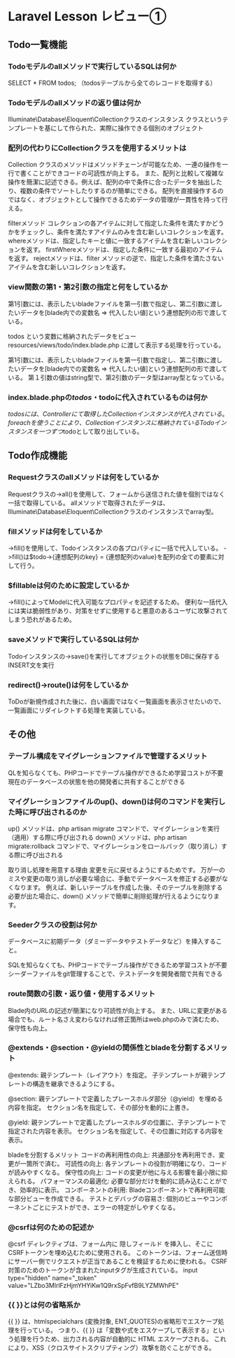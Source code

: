 # Laravel Lesson レビュー①

## Todo一覧機能

### Todoモデルのallメソッドで実行しているSQLは何か
SELECT * FROM todos;
（todosテーブルから全てのレコードを取得する）

### Todoモデルのallメソッドの返り値は何か
Illuminate\Database\Eloquent\Collectionクラスのインスタンス
クラスというテンプレートを基にして作られた、実際に操作できる個別のオブジェクト

### 配列の代わりにCollectionクラスを使用するメリットは
Collection クラスのメソッドはメソッドチェーンが可能なため、一連の操作を一行で書くことができコードの可読性が向上する。
また、配列と比較して複雑な操作を簡潔に記述できる。例えば、配列の中で条件に合ったデータを抽出したり、複数の条件でソートしたりするのが簡単にできる。
配列を直接操作するのではなく、オブジェクトとして操作できるためデータの管理が一貫性を持って行える。

filterメソッド コレクションの各アイテムに対して指定した条件を満たすかどうかをチェックし、条件を満たすアイテムのみを含む新しいコレクションを返す。
whereメソッドは、指定したキーと値に一致するアイテムを含む新しいコレクションを返す。
firstWhereメソッドは、指定した条件に一致する最初のアイテムを返す。
rejectメソッドは、filter メソッドの逆で、指定した条件を満たさないアイテムを含む新しいコレクションを返す。

### view関数の第1・第2引数の指定と何をしているか

第1引数には、表示したいbladeファイルを第一引数で指定し、第二引数に渡したいデータを[blade内での変数名 => 代入したい値]という連想配列の形で渡している。

todos という変数に格納されたデータをビュー
resources/views/todo/index.blade.php に渡して表示する処理を行っている。

第1引数には、表示したいbladeファイルを第一引数で指定し、第二引数に渡したいデータを[blade内での変数名 => 代入したい値]という連想配列の形で渡している。
第１引数の値はstring型で、第2引数のデータ型はarray型となっている。


### index.blade.phpの$todos・$todoに代入されているものは何か
$todosには、Controllerにて取得したCollectionインスタンスが代入されている。
foreachを使うことにより、Collectionインスタンスに格納されているTodoインスタンスを一つずつ$todoとして取り出している。



## Todo作成機能

### Requestクラスのallメソッドは何をしているか
Requestクラスの->all()を使用して、フォームから送信された値を個別ではなく一括で取得している。
allメソッドで取得されたデータは、Illuminate\Database\Eloquent\Collectionクラスのインスタンスでarray型。


### fillメソッドは何をしているか
->fill()を使用して、Todoインスタンスの各プロパティに一括で代入している。
->fill()は$todo->{連想配列のkey} = {連想配列のvalue}を配列の全ての要素に対して行う。

### $fillableは何のために設定しているか

->fill()によってModelに代入可能なプロパティを記述するため。
便利な一括代入には実は脆弱性があり、対策をせずに使用すると悪意のあるユーザに攻撃されてしまう恐れがあるため。


### saveメソッドで実行しているSQLは何か
 Todoインスタンスの->save()を実行してオブジェクトの状態をDBに保存するINSERT文を実行

### redirect()->route()は何をしているか
ToDoが新規作成された後に、白い画面ではなく一覧画面を表示させたいので、一覧画面にリダイレクトする処理を実装している。



## その他

### テーブル構成をマイグレーションファイルで管理するメリット
QLを知らなくても、PHPコードでテーブル操作ができるため学習コストが不要
現在のデータベースの状態を他の開発者に共有することができる

### マイグレーションファイルのup()、down()は何のコマンドを実行した時に呼び出されるのか
up() メソッドは、php artisan migrate コマンドで、マイグレーションを実行（適用）する際に呼び出される
down() メソッドは、php artisan migrate:rollback コマンドで、マイグレーションをロールバック（取り消し）する際に呼び出される

取り消し処理を用意する理由
変更を元に戻せるようにするためです。
万が一のミスや変更の取り消しが必要な場合に、手動でデータベースを修正する必要がなくなります。
例えば、新しいテーブルを作成した後、そのテーブルを削除する必要が出た場合に、down() メソッドで簡単に削除処理が行えるようになります。

### Seederクラスの役割は何か
データベースに初期データ（ダミーデータやテストデータなど）を挿入すること。

SQLを知らなくても、PHPコードでテーブル操作ができるため学習コストが不要
シーダーファイルをgit管理することで、テストデータを開発者間で共有できる


### route関数の引数・返り値・使用するメリット
Blade内のURLの記述が簡潔になり可読性が向上する。
また、URLに変更がある場合でも、ルート名さえ変わらなければ修正箇所はweb.phpのみで済むため、保守性も向上。

### @extends・@section・@yieldの関係性とbladeを分割するメリット
@extends:
親テンプレート（レイアウト）を指定。
子テンプレートが親テンプレートの構造を継承できるようにする。

@section:
親テンプレートで定義したプレースホルダ部分（@yield）を埋める内容を指定。
セクション名を指定して、その部分を動的に上書き。

@yield:
親テンプレートで定義したプレースホルダの位置に、子テンプレートで指定された内容を表示。
セクション名を指定して、その位置に対応する内容を表示。

bladeを分割するメリット
コードの再利用性の向上: 共通部分を再利用でき、変更が一箇所で済む。
可読性の向上: 各テンプレートの役割が明確になり、コードが読みやすくなる。
保守性の向上: コードの変更が他に与える影響を最小限に抑えられる。
パフォーマンスの最適化: 必要な部分だけを動的に読み込むことができ、効率的に表示。
コンポーネントの利用: Bladeコンポーネントで再利用可能な部分ビューを作成できる。
テストとデバッグの容易さ: 個別のビューやコンポーネントごとにテストができ、エラーの特定がしやすくなる。

### @csrfは何のための記述か
@csrf ディレクティブは、フォーム内に 隠しフィールド を挿入し、そこに CSRFトークンを埋め込むために使用される。
このトークンは、フォーム送信時にサーバー側でリクエストが正当であることを検証するために使われる。
CSRF対策のためのトークンが含まれたinputタグが生成されている。
input type="hidden" name="_token" value="LZbo3MlrlFzHjmYHYiKw1Q9rxSpFvfB9LYZMWhPE"

### {{ }}とは何の省略系か
{{ }} は、htmlspecialchars (変換対象, ENT_QUOTES)の省略形でエスケープ処理を行っている。
つまり、{{ }} は「変数や式をエスケープして表示する」という処理を行うため、出力される内容が自動的に HTML エスケープされる。
これにより、XSS（クロスサイトスクリプティング）攻撃を防ぐことができる。

